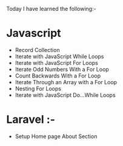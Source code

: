 Today I have learned the following:-

# Javascript
- Record Collection
- Iterate with JavaScript While Loops
- Iterate with JavaScript For Loops
- Iterate Odd Numbers With a For Loop
- Count Backwards With a For Loop
- Iterate Through an Array with a For Loop
- Nesting For Loops
- Iterate with JavaScript Do...While Loops

# Laravel :- 
<!-- Started new project on company website -->
- Setup Home page About Section 
